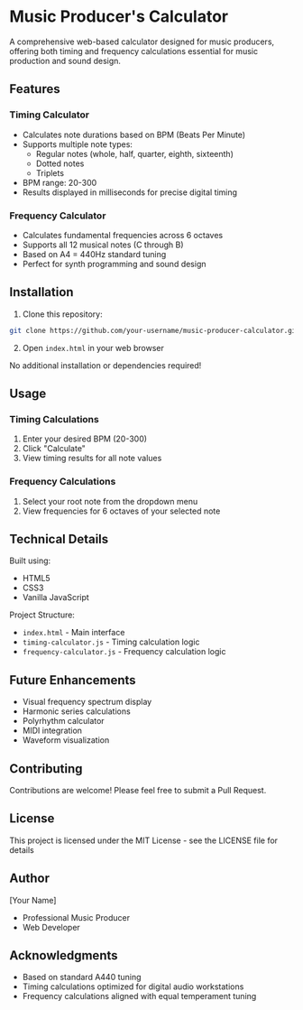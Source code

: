 # Music Producer's Calculator

A comprehensive web-based calculator designed for music producers, offering both timing and frequency calculations essential for music production and sound design.

## Features

### Timing Calculator
- Calculates note durations based on BPM (Beats Per Minute)
- Supports multiple note types:
  - Regular notes (whole, half, quarter, eighth, sixteenth)
  - Dotted notes
  - Triplets
- BPM range: 20-300
- Results displayed in milliseconds for precise digital timing

### Frequency Calculator
- Calculates fundamental frequencies across 6 octaves
- Supports all 12 musical notes (C through B)
- Based on A4 = 440Hz standard tuning
- Perfect for synth programming and sound design

## Installation

1. Clone this repository:
```bash
git clone https://github.com/your-username/music-producer-calculator.git
```

2. Open `index.html` in your web browser

No additional installation or dependencies required!

## Usage

### Timing Calculations
1. Enter your desired BPM (20-300)
2. Click "Calculate"
3. View timing results for all note values

### Frequency Calculations
1. Select your root note from the dropdown menu
2. View frequencies for 6 octaves of your selected note

## Technical Details

Built using:
- HTML5
- CSS3
- Vanilla JavaScript

Project Structure:
- `index.html` - Main interface
- `timing-calculator.js` - Timing calculation logic
- `frequency-calculator.js` - Frequency calculation logic

## Future Enhancements

- Visual frequency spectrum display
- Harmonic series calculations
- Polyrhythm calculator
- MIDI integration
- Waveform visualization

## Contributing

Contributions are welcome! Please feel free to submit a Pull Request.

## License

This project is licensed under the MIT License - see the LICENSE file for details

## Author

[Your Name]
- Professional Music Producer
- Web Developer

## Acknowledgments

- Based on standard A440 tuning
- Timing calculations optimized for digital audio workstations
- Frequency calculations aligned with equal temperament tuning
